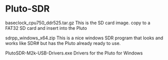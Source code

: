 # Pluto-SDR

baseclock_cpu750_ddr525.tar.gz  This is the SD card image. copy to a FAT32 SD card and insert into the Pluto

sdrpp_windows_x64.zip   This is a nice windows SDR program that looks and works like SDR# but has the Pluto already ready to use.


PlutoSDR-M2k-USB-Drivers.exe  Drivers for the Pluto for Windows
